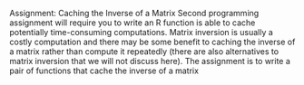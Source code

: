 Assignment: Caching the Inverse of a Matrix
Second programming assignment will require you to write an R function is able to cache potentially time-consuming computations. 
Matrix inversion is usually a costly computation and there may be some benefit to caching the inverse of a matrix rather than compute it repeatedly (there are also alternatives to matrix inversion that we will not discuss here). 
The assignment is to write a pair of functions that cache the inverse of a matrix
